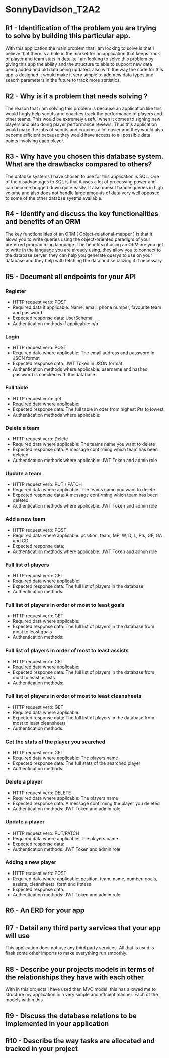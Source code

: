 # SonnyDavidson_T2A2

##	R1 - Identification of the problem you are trying to solve by building this particular app.
With this application the main problem that i am looking to solve is that I believe that there is a hole in the market for an application that 
keeps track of player and team stats in details. I am looking to solve this problem by giving this app the ability and the structure to able to support 
new data being added and old data being updated. also with the way the code for this app is designed it would make it very simple to add new data types
and seacrh parameters in the future to track more statistics.

## R2 -	Why is it a problem that needs solving ?
The reason that i am solving this problem is because an application like this would hugly help scouts and 
coaches track the performance of players and other teams. This would be extremely useful when it comes to signing new players and also doing player
performance reviews. Thus this application would make the jobs of scouts and coaches a lot easier and they would also become efficient because 
they would have access to all possible data points involving each player.

## R3 - Why have you chosen this database system. What are the drawbacks compared to others?
The databse systems I have chosen to use for this application is SQL. One of the disadvantages to SQL is that it uses a lot of processing power and can become bogged down quite easily. It also doesnt handle queries in high volume and also does not handle large amounts of data very well opposed to some of
the other databse syetms avaliable.

## R4 - Identify and discuss the key functionalities and benefits of an ORM
The key functionalities of an ORM ( Object-relational-mapper ) is that it alows you to write queries using the object-oriented paradigm of your preferred programming language. The benefits of using an ORM are you get to write in the language you are already using, they allow you to connect to the database server, they can help you generate querys to use on your database and they help with fetching the data and serializing it if necessary.


## R5 - Document all endpoints for your API
### Register
- HTTP request verb: POST
- Required data if applicable: Name, email, phone number, favourite team and password
- Expected response data: UserSchema
- Authentication methods if applicable: n/a

### Login
- HTTP request verb: POST
- Required data where applicable: The email address and password in JSON format
- Expected response data: JWT Token in JSON format
- Authentication methods where applicable: username and hashed password is checked with the database

### Full table 
- HTTP request verb: get
- Required data where applicable:
- Expected response data: The full table in oder from highest Pts to lowest
- Authentication methods where applicable: 

### Delete a team 
- HTTP request verb: Delete
- Required data where applicable: The teams name you want to delete
- Expected response data: A message confirming which team has been deleted 
- Authentication methods where applicable: JWT Token and admin role

### Update a team 
- HTTP request verb: PUT / PATCH
- Required data where applicable: The teams name you want to delete
- Expected response data: A message confirming which team has been deleted 
- Authentication methods where applicable: JWT Token and admin role

### Add a new team 
- HTTP request verb: POST
- Required data where applicable: position, team, MP, W, D, L, Pts, GF, GA and GD
- Expected response data: 
- Authentication methods where applicable: JWT Token and admin role

### Full list of players 
- HTTP request verb: GET
- Required data where applicable: 
- Expected response data: The full list of players in the database  
- Authentication methods:

### Full list of players in order of most to least goals 
- HTTP request verb: GET
- Required data where applicable: 
- Expected response data: The full list of players in the database from most to least goals   
- Authentication methods:

### Full list of players in order of most to least assists 
- HTTP request verb: GET
- Required data where applicable: 
- Expected response data: The full list of players in the database from most to least assists   
- Authentication methods:

### Full list of players in order of most to least cleansheets 
- HTTP request verb: GET
- Required data where applicable: 
- Expected response data: The full list of players in the database from most to least cleansheets   
- Authentication methods:

### Get the stats of the player you searched
- HTTP request verb: GET
- Required data where applicable: The players name 
- Expected response data: The full stats of the searched player  
- Authentication methods:

### Delete a player 
- HTTP request verb: DELETE
- Required data where applicable: The players name 
- Expected response data: A message confirming the player you deleted 
- Authentication methods: JWT Token and admin role

### Update a player 
- HTTP request verb: PUT/PATCH
- Required data where applicable: The players name 
- Expected response data:
- Authentication methods: JWT Token and admin role

### Adding a new player 
- HTTP request verb: POST
- Required data where applicable: position, team, name, number, goals, assists, cleansheets, form and fitness 
- Expected response data: 
- Authentication methods: JWT Token and admin role



## R6 - An ERD for your app


## R7 - Detail any third party services that your app will use
This application does not use any third party services. All that is used is flask some other imports to make everything run smoothly.


## R8 - Describe your projects models in terms of the relationships they have with each other
With in this projects I have used then MVC model. this has allowed me to structure my application in a very simple and effcient manner. Each of the models within this 

## R9 - Discuss the database relations to be implemented in your application


## R10 - Describe the way tasks are allocated and tracked in your project

